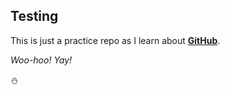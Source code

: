 ## Testing

This is just a practice repo as I learn about **[GitHub](http://github.com)**.

*Woo-hoo! Yay!*

:snowman:

